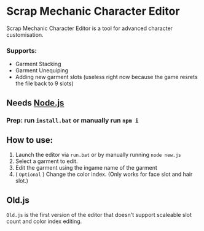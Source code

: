 # Scrap Mechanic Character Editor
Scrap Mechanic Character Editor is a tool for advanced character customisation.
### Supports:
* Garment Stacking
* Garment Unequiping
* Adding new garment slots (useless right now because the game resrets the file back to 9 slots)
## Needs [Node.js](https://nodejs.org)

### Prep: run `install.bat` or manually run `npm i` 
## How to use:
1. Launch the editor via `run.bat` or by manually running `node new.js`
1. Select a garment to edit.
1. Edit the garment using the ingame name of the garment
1. ( `Optional` ) Change the color index. (Only works for face slot and hair slot.)
## Old.js
`Old.js` is the first version of the editor that doesn't support scaleable slot count and color index editing.